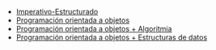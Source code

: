 - [Imperativo-Estructurado](src/Imperativo-Estructurado/README.md)
- [Programación orientada a objetos](src/POO/README.md)
- [Programación orientada a objetos + Algoritmia](src/POO-Algoritmos/README.md)
- [Programación orientada a objetos + Estructuras de datos](src/POO-Estructuras/README.md)